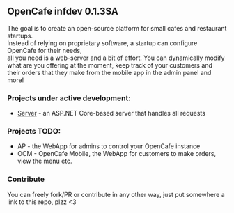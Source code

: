 ## OpenCafe infdev 0.1.3SA
The goal is to create an open-source platform for small cafes and restaurant startups.  
Instead of relying on proprietary software, a startup can configure OpenCafe for their needs,  
all you need is a web-server and a bit of effort. You can dynamically modify what are you offering at the moment, 
keep track of your customers and their orders that they make from the mobile app in the admin panel and more! 

### Projects under active development: 
<ul>
<li><a href="https://github.com/ztrixdev/OpenCafe/tree/main/server">Server</a> - an ASP.NET Core-based server that handles all requests</li>
</ul>

### Projects TODO:
<ul>
<li>AP - the WebApp for admins to control your OpenCafe instance</li>
<li>OCM - OpenCafe Mobile, the WebApp for customers to make orders, view the menu etc.</li>
</ul>

### Contribute
You can freely fork/PR or contribute in any other way, just put somewhere a link to this repo, plzz <3
